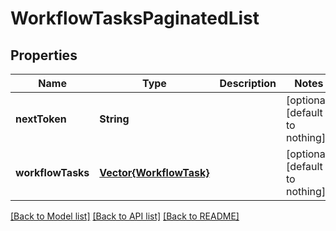 # WorkflowTasksPaginatedList


## Properties
Name | Type | Description | Notes
------------ | ------------- | ------------- | -------------
**nextToken** | **String** |  | [optional] [default to nothing]
**workflowTasks** | [**Vector{WorkflowTask}**](WorkflowTask.md) |  | [optional] [default to nothing]


[[Back to Model list]](../README.md#models) [[Back to API list]](../README.md#api-endpoints) [[Back to README]](../README.md)


